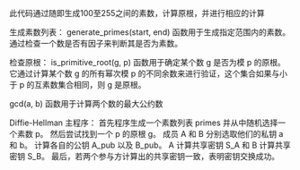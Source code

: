 此代码通过随即生成100至255之间的素数，计算原根，并进行相应的计算

生成素数列表：
generate_primes(start, end) 函数用于生成指定范围内的素数。
通过检查一个数是否有因子来判断其是否为素数。


检查原根：
is_primitive_root(g, p) 函数用于确定某个数 g 是否为模 p 的原根。
它通过计算某个数 g 的所有幂次模 p 的不同余数来进行验证，这个集合如果与小于 p 的互素数集合相同，则 g 是原根。

gcd(a, b) 函数用于计算两个数的最大公约数

Diffie-Hellman 主程序：
首先程序生成一个素数列表 primes 并从中随机选择一个素数 p。
然后尝试找到一个 p 的原根 g。
成员 A 和 B 分别选取他们的私钥 a 和 b。
计算各自的公钥 A_pub 以及 B_pub。
A 计算共享密钥 S_A 和 B 计算共享密钥 S_B。
最后，若两个参与方计算出的共享密钥一致，表明密钥交换成功。
